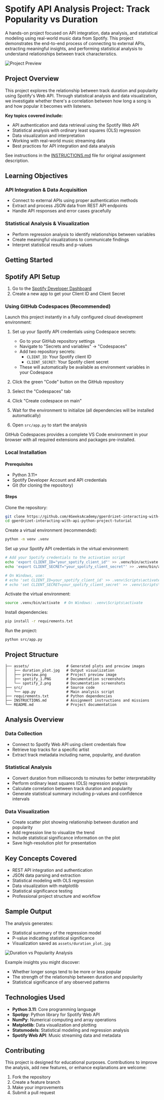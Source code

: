 # Spotify API Analysis Project: Track Popularity vs Duration

A hands-on project focused on API integration, data analysis, and statistical modeling using real-world music data from Spotify. This project demonstrates the end-to-end process of connecting to external APIs, extracting meaningful insights, and performing statistical analysis to understand relationships between track characteristics.

![Project Preview](assets/preview.png)

## Project Overview
This project explores the relationship between track duration and popularity using Spotify's Web API. Through statistical analysis and data visualization, we investigate whether there's a correlation between how long a song is and how popular it becomes with listeners.

**Key topics covered include:**
- API authentication and data retrieval using the Spotify Web API
- Statistical analysis with ordinary least squares (OLS) regression
- Data visualization and interpretation
- Working with real-world music streaming data
- Best practices for API integration and data analysis

See instructions in the [INSTRUCTIONS.md](INSTRUCTIONS.md) file for original assignment description.

## Learning Objectives
### API Integration & Data Acquisition
- Connect to external APIs using proper authentication methods
- Extract and process JSON data from REST API endpoints
- Handle API responses and error cases gracefully

### Statistical Analysis & Visualization
- Perform regression analysis to identify relationships between variables
- Create meaningful visualizations to communicate findings
- Interpret statistical results and p-values

## Getting Started

## Spotify API Setup
1. Go to the [Spotify Developer Dashboard](https://developer.spotify.com/dashboard)
2. Create a new app to get your Client ID and Client Secret

### Using GitHub Codespaces (Recommended)
Launch this project instantly in a fully configured cloud development environment:

1. Set up your Spotify API credentials using Codespace secrets:
   - Go to your GitHub repository settings
   - Navigate to "Secrets and variables" → "Codespaces"
   - Add two repository secrets:
     - `CLIENT_ID`: Your Spotify client ID
     - `CLIENT_SECRET`: Your Spotify client secret
   - These will automatically be available as environment variables in your Codespace

2. Click the green "Code" button on the GitHub repository
3. Select the "Codespaces" tab
4. Click "Create codespace on main"
5. Wait for the environment to initialize (all dependencies will be installed automatically)
6. Open `src/app.py` to start the analysis

GitHub Codespaces provides a complete VS Code environment in your browser with all required extensions and packages pre-installed.

### Local Installation
#### Prerequisites
- Python 3.11+
- Spotify Developer Account and API credentials
- Git (for cloning the repository)

#### Steps
Clone the repository:
```bash
git clone https://github.com/4GeeksAcademy/gperdrizet-interacting-with-api-python-project-tutorial.git
cd gperdrizet-interacting-with-api-python-project-tutorial
```

Create a virtual environment (recommended):
```bash
python -m venv .venv
```

Set up your Spotify API credentials in the virtual environment:
```bash
# Add your Spotify credentials to the activation script
echo 'export CLIENT_ID="your_spotify_client_id"' >> .venv/bin/activate
echo 'export CLIENT_SECRET="your_spotify_client_secret"' >> .venv/bin/activate

# On Windows, use:
# echo 'set CLIENT_ID=your_spotify_client_id' >> .venv\Scripts\activate.bat
# echo 'set CLIENT_SECRET=your_spotify_client_secret' >> .venv\Scripts\activate.bat
```

Activate the virtual environment:
```bash
source .venv/bin/activate  # On Windows: .venv\Scripts\activate
```

Install dependencies:
```bash
pip install -r requirements.txt
```

Run the project:
```bash
python src/app.py
```

## Project Structure
```
├── assets/                 # Generated plots and preview images
│   ├── duration_plot.jpg   # Output visualization
│   ├── preview.png         # Project preview image
│   ├── spotify_1.PNG       # Documentation screenshots
│   └── spotify_2.png       # Documentation screenshots
├── src/                    # Source code
│   └── app.py              # Main analysis script
├── requirements.txt        # Python dependencies
├── INSTRUCTIONS.md         # Assignment instructions and missions
└── README.md               # Project documentation
```

## Analysis Overview
### Data Collection
- Connect to Spotify Web API using client credentials flow
- Retrieve top tracks for a specific artist
- Extract track metadata including name, popularity, and duration

### Statistical Analysis
- Convert duration from milliseconds to minutes for better interpretability
- Perform ordinary least squares (OLS) regression analysis
- Calculate correlation between track duration and popularity
- Generate statistical summary including p-values and confidence intervals

### Data Visualization
- Create scatter plot showing relationship between duration and popularity
- Add regression line to visualize the trend
- Include statistical significance information on the plot
- Save high-resolution plot for presentation

## Key Concepts Covered
- REST API integration and authentication
- JSON data parsing and extraction
- Statistical modeling with OLS regression
- Data visualization with matplotlib
- Statistical significance testing
- Professional project structure and workflow

## Sample Output
The analysis generates:
- Statistical summary of the regression model
- P-value indicating statistical significance
- Visualization saved as `assets/duration_plot.jpg`

![Duration vs Popularity Analysis](assets/duration_plot.jpg)

Example insights you might discover:
- Whether longer songs tend to be more or less popular
- The strength of the relationship between duration and popularity
- Statistical significance of any observed patterns

## Technologies Used
- **Python 3.11**: Core programming language
- **Spotipy**: Python library for Spotify Web API
- **NumPy**: Numerical computing and array operations
- **Matplotlib**: Data visualization and plotting
- **Statsmodels**: Statistical modeling and regression analysis
- **Spotify Web API**: Music streaming data and metadata

## Contributing
This project is designed for educational purposes. Contributions to improve the analysis, add new features, or enhance explanations are welcome:

1. Fork the repository
2. Create a feature branch
3. Make your improvements
4. Submit a pull request